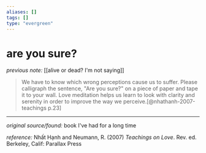 ```yaml
---
aliases: []
tags: []
type: "evergreen"
---
```


# are you sure?

_previous note:_ [[alive or dead? I'm not saying]]

> We have to know which wrong perceptions cause us to suffer. Please calligraph the sentence, "Are you sure?" on a piece of paper and tape it to your wall. Love meditation helps us learn to look with clarity and serenity in order to improve the way we perceive.[@nhathanh-2007-teachings p.23]

---

_original source/found:_ book I've had for a long time

_reference:_ Nhất Hạnh and Neumann, R. (2007) _Teachings on Love_. Rev. ed. Berkeley, Calif: Parallax Press


